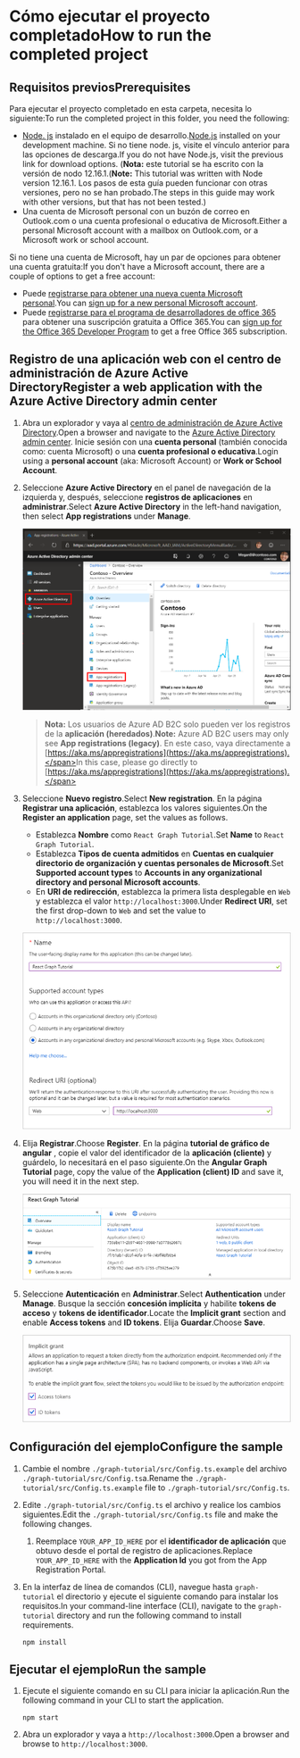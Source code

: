# <a name="how-to-run-the-completed-project"></a><span data-ttu-id="eb2a4-101">Cómo ejecutar el proyecto completado</span><span class="sxs-lookup"><span data-stu-id="eb2a4-101">How to run the completed project</span></span>

## <a name="prerequisites"></a><span data-ttu-id="eb2a4-102">Requisitos previos</span><span class="sxs-lookup"><span data-stu-id="eb2a4-102">Prerequisites</span></span>

<span data-ttu-id="eb2a4-103">Para ejecutar el proyecto completado en esta carpeta, necesita lo siguiente:</span><span class="sxs-lookup"><span data-stu-id="eb2a4-103">To run the completed project in this folder, you need the following:</span></span>

- <span data-ttu-id="eb2a4-104">[Node. js](https://nodejs.org) instalado en el equipo de desarrollo.</span><span class="sxs-lookup"><span data-stu-id="eb2a4-104">[Node.js](https://nodejs.org) installed on your development machine.</span></span> <span data-ttu-id="eb2a4-105">Si no tiene node. js, visite el vínculo anterior para las opciones de descarga.</span><span class="sxs-lookup"><span data-stu-id="eb2a4-105">If you do not have Node.js, visit the previous link for download options.</span></span> <span data-ttu-id="eb2a4-106">(**Nota:** este tutorial se ha escrito con la versión de nodo 12.16.1.</span><span class="sxs-lookup"><span data-stu-id="eb2a4-106">(**Note:** This tutorial was written with Node version 12.16.1.</span></span> <span data-ttu-id="eb2a4-107">Los pasos de esta guía pueden funcionar con otras versiones, pero no se han probado.</span><span class="sxs-lookup"><span data-stu-id="eb2a4-107">The steps in this guide may work with other versions, but that has not been tested.)</span></span>
- <span data-ttu-id="eb2a4-108">Una cuenta de Microsoft personal con un buzón de correo en Outlook.com o una cuenta profesional o educativa de Microsoft.</span><span class="sxs-lookup"><span data-stu-id="eb2a4-108">Either a personal Microsoft account with a mailbox on Outlook.com, or a Microsoft work or school account.</span></span>

<span data-ttu-id="eb2a4-109">Si no tiene una cuenta de Microsoft, hay un par de opciones para obtener una cuenta gratuita:</span><span class="sxs-lookup"><span data-stu-id="eb2a4-109">If you don't have a Microsoft account, there are a couple of options to get a free account:</span></span>

- <span data-ttu-id="eb2a4-110">Puede [registrarse para obtener una nueva cuenta Microsoft personal](https://signup.live.com/signup?wa=wsignin1.0&rpsnv=12&ct=1454618383&rver=6.4.6456.0&wp=MBI_SSL_SHARED&wreply=https://mail.live.com/default.aspx&id=64855&cbcxt=mai&bk=1454618383&uiflavor=web&uaid=b213a65b4fdc484382b6622b3ecaa547&mkt=E-US&lc=1033&lic=1).</span><span class="sxs-lookup"><span data-stu-id="eb2a4-110">You can [sign up for a new personal Microsoft account](https://signup.live.com/signup?wa=wsignin1.0&rpsnv=12&ct=1454618383&rver=6.4.6456.0&wp=MBI_SSL_SHARED&wreply=https://mail.live.com/default.aspx&id=64855&cbcxt=mai&bk=1454618383&uiflavor=web&uaid=b213a65b4fdc484382b6622b3ecaa547&mkt=E-US&lc=1033&lic=1).</span></span>
- <span data-ttu-id="eb2a4-111">Puede [registrarse para el programa de desarrolladores de office 365](https://developer.microsoft.com/office/dev-program) para obtener una suscripción gratuita a Office 365.</span><span class="sxs-lookup"><span data-stu-id="eb2a4-111">You can [sign up for the Office 365 Developer Program](https://developer.microsoft.com/office/dev-program) to get a free Office 365 subscription.</span></span>

## <a name="register-a-web-application-with-the-azure-active-directory-admin-center"></a><span data-ttu-id="eb2a4-112">Registro de una aplicación web con el centro de administración de Azure Active Directory</span><span class="sxs-lookup"><span data-stu-id="eb2a4-112">Register a web application with the Azure Active Directory admin center</span></span>

1. <span data-ttu-id="eb2a4-113">Abra un explorador y vaya al [centro de administración de Azure Active Directory](https://aad.portal.azure.com).</span><span class="sxs-lookup"><span data-stu-id="eb2a4-113">Open a browser and navigate to the [Azure Active Directory admin center](https://aad.portal.azure.com).</span></span> <span data-ttu-id="eb2a4-114">Inicie sesión con una **cuenta personal** (también conocida como: cuenta Microsoft) o una **cuenta profesional o educativa**.</span><span class="sxs-lookup"><span data-stu-id="eb2a4-114">Login using a **personal account** (aka: Microsoft Account) or **Work or School Account**.</span></span>

1. <span data-ttu-id="eb2a4-115">Seleccione **Azure Active Directory** en el panel de navegación de la izquierda y, después, seleccione **registros de aplicaciones** en **administrar**.</span><span class="sxs-lookup"><span data-stu-id="eb2a4-115">Select **Azure Active Directory** in the left-hand navigation, then select **App registrations** under **Manage**.</span></span>

    ![<span data-ttu-id="eb2a4-116">Una captura de pantalla de los registros de la aplicación</span><span class="sxs-lookup"><span data-stu-id="eb2a4-116">A screenshot of the App registrations</span></span> ](/tutorial/images/aad-portal-app-registrations.png)

    > <span data-ttu-id="eb2a4-117">**Nota:** Los usuarios de Azure AD B2C solo pueden ver los registros de la **aplicación (heredados)**.</span><span class="sxs-lookup"><span data-stu-id="eb2a4-117">**Note:** Azure AD B2C users may only see **App registrations (legacy)**.</span></span> <span data-ttu-id="eb2a4-118">En este caso, vaya directamente a [https://aka.ms/appregistrations](https://aka.ms/appregistrations).</span><span class="sxs-lookup"><span data-stu-id="eb2a4-118">In this case, please go directly to [https://aka.ms/appregistrations](https://aka.ms/appregistrations).</span></span>

1. <span data-ttu-id="eb2a4-119">Seleccione **Nuevo registro**.</span><span class="sxs-lookup"><span data-stu-id="eb2a4-119">Select **New registration**.</span></span> <span data-ttu-id="eb2a4-120">En la página **Registrar una aplicación**, establezca los valores siguientes.</span><span class="sxs-lookup"><span data-stu-id="eb2a4-120">On the **Register an application** page, set the values as follows.</span></span>

    - <span data-ttu-id="eb2a4-121">Establezca **Nombre** como `React Graph Tutorial`.</span><span class="sxs-lookup"><span data-stu-id="eb2a4-121">Set **Name** to `React Graph Tutorial`.</span></span>
    - <span data-ttu-id="eb2a4-122">Establezca **Tipos de cuenta admitidos** en **Cuentas en cualquier directorio de organización y cuentas personales de Microsoft**.</span><span class="sxs-lookup"><span data-stu-id="eb2a4-122">Set **Supported account types** to **Accounts in any organizational directory and personal Microsoft accounts**.</span></span>
    - <span data-ttu-id="eb2a4-123">En **URI de redirección**, establezca la primera lista desplegable en `Web` y establezca el valor `http://localhost:3000`.</span><span class="sxs-lookup"><span data-stu-id="eb2a4-123">Under **Redirect URI**, set the first drop-down to `Web` and set the value to `http://localhost:3000`.</span></span>

    ![Captura de pantalla de la página registrar una aplicación](/tutorial/images/aad-register-an-app.png)

1. <span data-ttu-id="eb2a4-125">Elija **Registrar**.</span><span class="sxs-lookup"><span data-stu-id="eb2a4-125">Choose **Register**.</span></span> <span data-ttu-id="eb2a4-126">En la página **tutorial de gráfico de angular** , copie el valor del identificador de la **aplicación (cliente)** y guárdelo, lo necesitará en el paso siguiente.</span><span class="sxs-lookup"><span data-stu-id="eb2a4-126">On the **Angular Graph Tutorial** page, copy the value of the **Application (client) ID** and save it, you will need it in the next step.</span></span>

    ![Captura de pantalla del identificador de la aplicación del nuevo registro de la aplicación](/tutorial/images/aad-application-id.png)

1. <span data-ttu-id="eb2a4-128">Seleccione **Autenticación** en **Administrar**.</span><span class="sxs-lookup"><span data-stu-id="eb2a4-128">Select **Authentication** under **Manage**.</span></span> <span data-ttu-id="eb2a4-129">Busque la sección **concesión implícita** y habilite **tokens de acceso** y **tokens de identificador**.</span><span class="sxs-lookup"><span data-stu-id="eb2a4-129">Locate the **Implicit grant** section and enable **Access tokens** and **ID tokens**.</span></span> <span data-ttu-id="eb2a4-130">Elija **Guardar**.</span><span class="sxs-lookup"><span data-stu-id="eb2a4-130">Choose **Save**.</span></span>

    ![Captura de pantalla de la sección de concesión implícita](/tutorial/images/aad-implicit-grant.png)

## <a name="configure-the-sample"></a><span data-ttu-id="eb2a4-132">Configuración del ejemplo</span><span class="sxs-lookup"><span data-stu-id="eb2a4-132">Configure the sample</span></span>

1. <span data-ttu-id="eb2a4-133">Cambie el nombre `./graph-tutorial/src/Config.ts.example` del archivo `./graph-tutorial/src/Config.ts`a.</span><span class="sxs-lookup"><span data-stu-id="eb2a4-133">Rename the `./graph-tutorial/src/Config.ts.example` file to `./graph-tutorial/src/Config.ts`.</span></span>
1. <span data-ttu-id="eb2a4-134">Edite `./graph-tutorial/src/Config.ts` el archivo y realice los cambios siguientes.</span><span class="sxs-lookup"><span data-stu-id="eb2a4-134">Edit the `./graph-tutorial/src/Config.ts` file and make the following changes.</span></span>
    1. <span data-ttu-id="eb2a4-135">Reemplace `YOUR_APP_ID_HERE` por el **identificador de aplicación** que obtuvo desde el portal de registro de aplicaciones.</span><span class="sxs-lookup"><span data-stu-id="eb2a4-135">Replace `YOUR_APP_ID_HERE` with the **Application Id** you got from the App Registration Portal.</span></span>
1. <span data-ttu-id="eb2a4-136">En la interfaz de línea de comandos (CLI), navegue hasta `graph-tutorial` el directorio y ejecute el siguiente comando para instalar los requisitos.</span><span class="sxs-lookup"><span data-stu-id="eb2a4-136">In your command-line interface (CLI), navigate to the `graph-tutorial` directory and run the following command to install requirements.</span></span>

    ```Shell
    npm install
    ```

## <a name="run-the-sample"></a><span data-ttu-id="eb2a4-137">Ejecutar el ejemplo</span><span class="sxs-lookup"><span data-stu-id="eb2a4-137">Run the sample</span></span>

1. <span data-ttu-id="eb2a4-138">Ejecute el siguiente comando en su CLI para iniciar la aplicación.</span><span class="sxs-lookup"><span data-stu-id="eb2a4-138">Run the following command in your CLI to start the application.</span></span>

    ```Shell
    npm start
    ```

1. <span data-ttu-id="eb2a4-139">Abra un explorador y vaya a `http://localhost:3000`.</span><span class="sxs-lookup"><span data-stu-id="eb2a4-139">Open a browser and browse to `http://localhost:3000`.</span></span>
